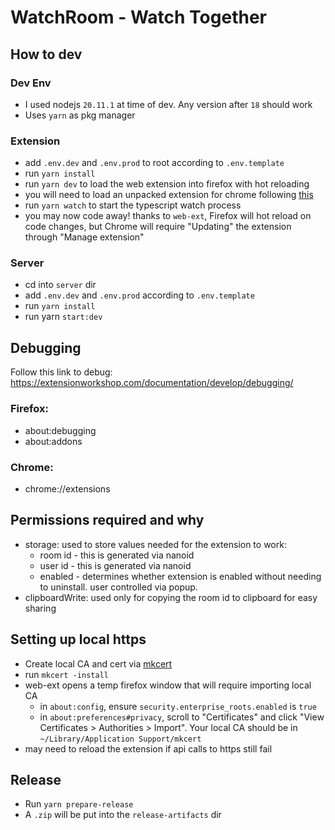 # WatchRoom - Watch Together

## How to dev

### Dev Env

- I used nodejs `20.11.1` at time of dev. Any version after `18` should work
- Uses `yarn` as pkg manager

### Extension

- add `.env.dev` and `.env.prod` to root according to `.env.template`
- run `yarn install`
- run `yarn dev` to load the web extension into firefox with hot reloading
- you will need to load an unpacked extension for chrome following [this](https://developer.chrome.com/docs/extensions/get-started/tutorial/hello-world#load-unpacked)
- run `yarn watch` to start the typescript watch process
- you may now code away! thanks to `web-ext`, Firefox will hot reload on code changes, but Chrome will require "Updating" the extension through "Manage extension"

### Server

- cd into `server` dir
- add `.env.dev` and `.env.prod` according to `.env.template`
- run `yarn install`
- run yarn `start:dev`

## Debugging

Follow this link to debug: https://extensionworkshop.com/documentation/develop/debugging/

### Firefox:

- about:debugging
- about:addons

### Chrome:

- chrome://extensions

## Permissions required and why

- storage: used to store values needed for the extension to work:
  - room id - this is generated via nanoid
  - user id - this is generated via nanoid
  - enabled - determines whether extension is enabled without needing to uninstall. user controlled via popup.
- clipboardWrite: used only for copying the room id to clipboard for easy sharing

## Setting up local https

- Create local CA and cert via [mkcert](https://github.com/FiloSottile/mkcert)
- run `mkcert -install`
- web-ext opens a temp firefox window that will require importing local CA
  - in `about:config`, ensure `security.enterprise_roots.enabled` is `true`
  - in `about:preferences#privacy`, scroll to "Certificates" and click "View Certificates > Authorities > Import". Your local CA should be in `~/Library/Application Support/mkcert`
- may need to reload the extension if api calls to https still fail

## Release

- Run `yarn prepare-release`
- A `.zip` will be put into the `release-artifacts` dir
